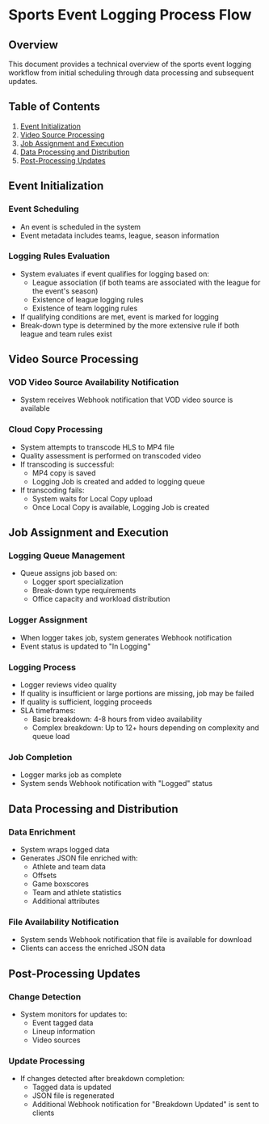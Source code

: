 # Sports Event Logging Process Flow

## Overview
This document provides a technical overview of the sports event logging workflow from initial scheduling through data processing and subsequent updates.

## Table of Contents
1. [Event Initialization](#event-initialization)
2. [Video Source Processing](#video-source-processing)
3. [Job Assignment and Execution](#job-assignment-and-execution)
4. [Data Processing and Distribution](#data-processing-and-distribution)
5. [Post-Processing Updates](#post-processing-updates)

## Event Initialization
### Event Scheduling
- An event is scheduled in the system
- Event metadata includes teams, league, season information

### Logging Rules Evaluation
- System evaluates if event qualifies for logging based on:
  - League association (if both teams are associated with the league for the event's season)
  - Existence of league logging rules
  - Existence of team logging rules
- If qualifying conditions are met, event is marked for logging
- Break-down type is determined by the more extensive rule if both league and team rules exist

## Video Source Processing
### VOD Video Source Availability Notification
- System receives Webhook notification that VOD video source is available

### Cloud Copy Processing
- System attempts to transcode HLS to MP4 file
- Quality assessment is performed on transcoded video
- If transcoding is successful:
  - MP4 copy is saved
  - Logging Job is created and added to logging queue
- If transcoding fails:
  - System waits for Local Copy upload
  - Once Local Copy is available, Logging Job is created


## Job Assignment and Execution
### Logging Queue Management
- Queue assigns job based on:
  - Logger sport specialization
  - Break-down type requirements
  - Office capacity and workload distribution

### Logger Assignment
- When logger takes job, system generates Webhook notification
- Event status is updated to "In Logging"

### Logging Process
- Logger reviews video quality
- If quality is insufficient or large portions are missing, job may be failed
- If quality is sufficient, logging proceeds
- SLA timeframes:
  - Basic breakdown: 4-8 hours from video availability
  - Complex breakdown: Up to 12+ hours depending on complexity and queue load

### Job Completion
- Logger marks job as complete
- System sends Webhook notification with "Logged" status

## Data Processing and Distribution
### Data Enrichment
- System wraps logged data
- Generates JSON file enriched with:
  - Athlete and team data
  - Offsets
  - Game boxscores
  - Team and athlete statistics
  - Additional attributes

### File Availability Notification
- System sends Webhook notification that file is available for download
- Clients can access the enriched JSON data

## Post-Processing Updates
### Change Detection
- System monitors for updates to:
  - Event tagged data
  - Lineup information
  - Video sources

### Update Processing
- If changes detected after breakdown completion:
  - Tagged data is updated
  - JSON file is regenerated
  - Additional Webhook notification for "Breakdown Updated" is sent to clients
